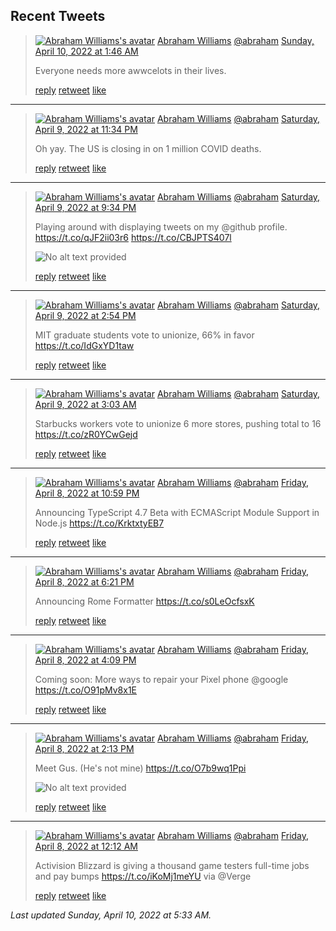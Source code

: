 ## Recent Tweets

> [![Abraham Williams's avatar](https://pbs.twimg.com/profile_images/897079141719195648/_mvh-QJH_mini.jpg)](https://twitter.com/abraham) [Abraham Williams](https://twitter.com/abraham) [@abraham](https://twitter.com/abraham) [Sunday, April 10, 2022 at 1:46 AM](https://twitter.com/abraham/status/1512970202069323782)
>
> Everyone needs more awwcelots in their lives.
>
> [reply](https://twitter.com/intent/tweet?in_reply_to=1512970202069323782) [retweet](https://twitter.com/intent/retweet?tweet_id=1512970202069323782) [like](https://twitter.com/intent/favorite?tweet_id=1512970202069323782)


---

> [![Abraham Williams's avatar](https://pbs.twimg.com/profile_images/897079141719195648/_mvh-QJH_mini.jpg)](https://twitter.com/abraham) [Abraham Williams](https://twitter.com/abraham) [@abraham](https://twitter.com/abraham) [Saturday, April 9, 2022 at 11:34 PM](https://twitter.com/abraham/status/1512937127327191054)
>
> Oh yay. The US is closing in on 1 million COVID deaths.
>
> [reply](https://twitter.com/intent/tweet?in_reply_to=1512937127327191054) [retweet](https://twitter.com/intent/retweet?tweet_id=1512937127327191054) [like](https://twitter.com/intent/favorite?tweet_id=1512937127327191054)


---

> [![Abraham Williams's avatar](https://pbs.twimg.com/profile_images/897079141719195648/_mvh-QJH_mini.jpg)](https://twitter.com/abraham) [Abraham Williams](https://twitter.com/abraham) [@abraham](https://twitter.com/abraham) [Saturday, April 9, 2022 at 9:34 PM](https://twitter.com/abraham/status/1512906793936109568)
>
> Playing around with displaying tweets on my @github profile. https://t.co/qJF2ii03r6 https://t.co/CBJPTS407l
>
> ![No alt text provided](https://pbs.twimg.com/media/FP7smmyXsAgWz8M.jpg)
>
> [reply](https://twitter.com/intent/tweet?in_reply_to=1512906793936109568) [retweet](https://twitter.com/intent/retweet?tweet_id=1512906793936109568) [like](https://twitter.com/intent/favorite?tweet_id=1512906793936109568)


---

> [![Abraham Williams's avatar](https://pbs.twimg.com/profile_images/897079141719195648/_mvh-QJH_mini.jpg)](https://twitter.com/abraham) [Abraham Williams](https://twitter.com/abraham) [@abraham](https://twitter.com/abraham) [Saturday, April 9, 2022 at 2:54 PM](https://twitter.com/abraham/status/1512806168795693068)
>
> MIT graduate students vote to unionize, 66% in favor
https://t.co/IdGxYD1taw
>
> [reply](https://twitter.com/intent/tweet?in_reply_to=1512806168795693068) [retweet](https://twitter.com/intent/retweet?tweet_id=1512806168795693068) [like](https://twitter.com/intent/favorite?tweet_id=1512806168795693068)


---

> [![Abraham Williams's avatar](https://pbs.twimg.com/profile_images/897079141719195648/_mvh-QJH_mini.jpg)](https://twitter.com/abraham) [Abraham Williams](https://twitter.com/abraham) [@abraham](https://twitter.com/abraham) [Saturday, April 9, 2022 at 3:03 AM](https://twitter.com/abraham/status/1512627218891034626)
>
> Starbucks workers vote to unionize 6 more stores, pushing total to 16 https://t.co/zR0YCwGejd
>
> [reply](https://twitter.com/intent/tweet?in_reply_to=1512627218891034626) [retweet](https://twitter.com/intent/retweet?tweet_id=1512627218891034626) [like](https://twitter.com/intent/favorite?tweet_id=1512627218891034626)


---

> [![Abraham Williams's avatar](https://pbs.twimg.com/profile_images/897079141719195648/_mvh-QJH_mini.jpg)](https://twitter.com/abraham) [Abraham Williams](https://twitter.com/abraham) [@abraham](https://twitter.com/abraham) [Friday, April 8, 2022 at 10:59 PM](https://twitter.com/abraham/status/1512565716360253442)
>
> Announcing TypeScript 4.7 Beta with ECMAScript Module Support in Node.js https://t.co/KrktxtyEB7
>
> [reply](https://twitter.com/intent/tweet?in_reply_to=1512565716360253442) [retweet](https://twitter.com/intent/retweet?tweet_id=1512565716360253442) [like](https://twitter.com/intent/favorite?tweet_id=1512565716360253442)


---

> [![Abraham Williams's avatar](https://pbs.twimg.com/profile_images/897079141719195648/_mvh-QJH_mini.jpg)](https://twitter.com/abraham) [Abraham Williams](https://twitter.com/abraham) [@abraham](https://twitter.com/abraham) [Friday, April 8, 2022 at 6:21 PM](https://twitter.com/abraham/status/1512495834088226819)
>
> Announcing Rome Formatter https://t.co/s0LeOcfsxK
>
> [reply](https://twitter.com/intent/tweet?in_reply_to=1512495834088226819) [retweet](https://twitter.com/intent/retweet?tweet_id=1512495834088226819) [like](https://twitter.com/intent/favorite?tweet_id=1512495834088226819)


---

> [![Abraham Williams's avatar](https://pbs.twimg.com/profile_images/897079141719195648/_mvh-QJH_mini.jpg)](https://twitter.com/abraham) [Abraham Williams](https://twitter.com/abraham) [@abraham](https://twitter.com/abraham) [Friday, April 8, 2022 at 4:09 PM](https://twitter.com/abraham/status/1512462583340621830)
>
> Coming soon: More ways to repair your Pixel phone @google https://t.co/O91pMv8x1E
>
> [reply](https://twitter.com/intent/tweet?in_reply_to=1512462583340621830) [retweet](https://twitter.com/intent/retweet?tweet_id=1512462583340621830) [like](https://twitter.com/intent/favorite?tweet_id=1512462583340621830)


---

> [![Abraham Williams's avatar](https://pbs.twimg.com/profile_images/897079141719195648/_mvh-QJH_mini.jpg)](https://twitter.com/abraham) [Abraham Williams](https://twitter.com/abraham) [@abraham](https://twitter.com/abraham) [Friday, April 8, 2022 at 2:13 PM](https://twitter.com/abraham/status/1512433392528338947)
>
> Meet Gus. (He's not mine) https://t.co/O7b9wq1Ppi
>
> ![No alt text provided](https://pbs.twimg.com/media/FP0-En1XEAkX9lH.jpg)
>
> [reply](https://twitter.com/intent/tweet?in_reply_to=1512433392528338947) [retweet](https://twitter.com/intent/retweet?tweet_id=1512433392528338947) [like](https://twitter.com/intent/favorite?tweet_id=1512433392528338947)


---

> [![Abraham Williams's avatar](https://pbs.twimg.com/profile_images/897079141719195648/_mvh-QJH_mini.jpg)](https://twitter.com/abraham) [Abraham Williams](https://twitter.com/abraham) [@abraham](https://twitter.com/abraham) [Friday, April 8, 2022 at 12:12 AM](https://twitter.com/abraham/status/1512221823877926913)
>
> Activision Blizzard is giving a thousand game testers full-time jobs and pay bumps https://t.co/iKoMj1meYU via @Verge
>
> [reply](https://twitter.com/intent/tweet?in_reply_to=1512221823877926913) [retweet](https://twitter.com/intent/retweet?tweet_id=1512221823877926913) [like](https://twitter.com/intent/favorite?tweet_id=1512221823877926913)


_Last updated Sunday, April 10, 2022 at 5:33 AM._
